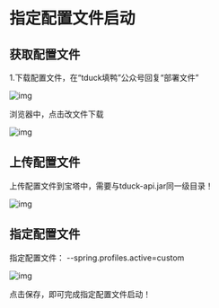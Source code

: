# 指定配置文件启动

## 获取配置文件

1.下载配置文件，在“tduck填鸭”公众号回复“部署文件”

![img](https://oss.tduckcloud.com/wps113.jpg)

浏览器中，点击改文件下载

![img](https://oss.tduckcloud.com/wps114.jpg)

## 上传配置文件

上传配置文件到宝塔中，需要与tduck-api.jar同一级目录！

![img](https://oss.tduckcloud.com/wps115.jpg)

## 指定配置文件

指定配置文件： --spring.profiles.active=custom

![img](https://oss.tduckcloud.com/wps116.jpg)

点击保存，即可完成指定配置文件启动！
